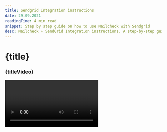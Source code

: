 ```yaml
---
title: Sendgrid Integration instructions
date: 29.09.2021
readingTime: 4 min read
snippet: Step by step guide on how to use Mailcheck with Sendgrid
desc: Mailcheck + SendGrid Integration instructions. A step-by-step guide on how to integrate Mailcheck using SendGrid
---
```


<script>
  import Video from '$lib/Video/video.svelte';

  let idVideo = 'L2TCGUk0iZ0';
  let titleVideo = 'Mailcheck + SendGrid Integration instructions';
</script>

# **{title}**

### {titleVideo}

<Video id={idVideo} title={titleVideo} />

## Step by step guide

### Step 1

Go to [https://app.mailcheck.co/dashboard/integration](https://app.mailcheck.co/dashboard/integration)
and click "Connect"

![sendgrid email verification integration](./Sendgrid-1.jpg?format=webp;jpg;png;avif&srcset&width=880)

### Step 2

Copy API key from your Sendgrid account - go to “Settings” in SendGrid and find “API Keys” hit “Create a key”

![find api keys ](./Sendgrid-2.jpg?format=webp;jpg;png;avif&srcset&width=880)

![hit create api key](./Sendgrid-2-1.jpg?format=webp;jpg;png;avif&srcset&width=880)

### Step 3

Name your API Key and choose the API Key Permissions

![sendgrid API Key Permissions](./Sendgrid-3.jpg?format=webp;jpg;png;avif&srcset&width=880)

### Step 4

You can decide between “Full access” AND “Restricted access” if you selected “Full access” then it’s sufficient to click “Create & View” button

### Step 5

Remember if you selected “Restricted Access” then follow the below schema:
Please adjust only “Marketing” so it’s 100% highlighted with blue as in the below screenshot

![choose access rights ](./Sendgrid-5.jpg?format=webp;jpg;png;avif&srcset&width=880)

### Step 6

Don’t forget to copy your key - this action won’t be repeated

![copy api key](./Sendgrid-6.jpg?format=webp;jpg;png;avif&srcset&width=880)

### Step 7

Go back to [https://app.mailcheck.co/dashboard/integration](https://app.mailcheck.co/dashboard/integration) and add into the modal window API key and hit “Connect”

![connect Mailchimp to Sendgrid](./Sendgrid-7.jpg?format=webp;jpg;png;avif&srcset&width=880)

### Step 8

If everything goes well, you’ll see three buttons

![sendgrid integration buttons](./Sendgrid-8.jpg?format=webp;jpg;png;avif&srcset&width=880)

### Step 9

Hit the “Sendgrid” button

### Step 10

Before choosing the lists, please pay attention to “Only new contacts”

- For those who left the checkbox active - Mailcheck will be validating only NEW contacts, if it’s your first session, then nothing to worry about, it will validate all contacts. However. In case the new contacts were added right after the previous session and you still remain the checkbox “Only new contacts ”active” in this case the new emails will be checked ONLY
- For those who left the checkbox inactive - and it’s your very first session, nothing will happen, however, in case it’s your repeated session, unticked checkbox means your new contacts + previously validated one will be processed

![choosing validation option](./Sendgrid-10.jpg?format=webp;jpg;png;avif&srcset&width=880)

### Step 11

Hit “Process” to get it rolling

![start email validation session](./Sendgrid-11.jpg?format=webp;jpg;png;avif&srcset&width=880)

### Step 12

As soon as you reach 100% your data will be sent to your SendGrid account

### Step 13

To view the results per user please go to your SendGrid account and click “Marketing” choose “Contacts” in the dropdown and select the list that was validated by Mailcheck, click an email to open a detailed info

![Sendgrid validation contact details](./Sendgrid-13-1.jpg?format=webp;jpg;png;avif&srcset&width=880)

![Sendgrid validation detailed info](./Sendgrid-13-2.jpg?format=webp;jpg;png;avif&srcset&width=880)

### Step 14

To filter data within the Sendgrid and then use it for emailing, it’s necessary to create a new list with a custom segment where the emails with “Mailcheck status” (Valid, Risky, Invalid) can be selected.

OR

Create a segment within the existing list

![filter validated data](./Sendgrid-14-1.jpg?format=webp;jpg;png;avif&srcset&width=880)

The above screenshot shows the existing list with segments to trigger it, you have to click on “Kebab menu icon” (Vertical three dots) AND hit “Create a segment”

![create list segments](./Sendgrid-14-2.jpg?format=webp;jpg;png;avif&srcset&width=880)

### Step 15

Name your segment

### Step 16

Select which contact you would like to segment

### Step 17

Here you must choose “Mailcheck status” OR “Mailcheck Score” I usually use both “Valid” AND “Risky” emails so I’ll add \*Mailcheck Score

![choose targeting](./Sendgrid-17.jpg?format=webp;jpg;png;avif&srcset&width=880)

### Step 18

Save segment and use the list for emailing/automation

Thank you!

*Оther popular integrations guides: [Mailchimp](/mailchimp-integration), [Woodpecker](/woodpecker-integration), [MailerLite](/mailerlite-integration),[Make.com](/make-com-integration), [Zapier](/zapier-integration),[Integromat](/integromat-integration).*

[*OUR BLOG*](/blog)
